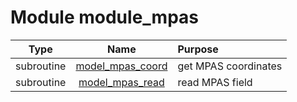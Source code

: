 # Module module_mpas

| Type | Name | Purpose |
| :--: | :--: | :---------- |
| subroutine | [model_mpas_coord](https://github.com/benjaminmenetrier/bump/tree/master/src/module_mpas.F90#L26) | get MPAS coordinates |
| subroutine | [model_mpas_read](https://github.com/benjaminmenetrier/bump/tree/master/src/module_mpas.F90#L115) | read MPAS field |
